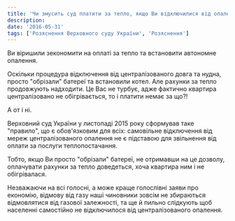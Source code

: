```yaml
---
title: 'Чи змусить суд платити за тепло, якщо Ви відключилися від опалення?'
description:
date: '2016-05-31'
tags: ['Розяснення Верховного суду України', 'Розяснення']
---
```


Ви віришили зекономити на оплаті за тепло та встановити автономне опалення.

Оскільки процедура відключення від централізованого довга та нудна, просто "обрізали" батереї та встановили котел. Але рахунки за тепло продовжують надходити. Це Вас не турбує, адже фактично квартира централізовано не обігрівається, то і платити немає за що?!

А от і ні.

Верховний суд України у листопаді 2015 року сформував таке "правило", що є обов'язковим для всіх: самовільне відключення від мереж централізованого опалення не є підставою для звільнення від оплати за послуги теплопостачання.

Тобто, якщо Ви просто "обрізали" батереї, не отримавши на це дозволу, оплачувати рахунки за тепло доведеться, хоча квартира ним і не обігрівалася.

Незважаючи на всі голосні, а може краще голослівні заяви про економію, відмову від газу наші чиновники зовсім не збираються відмовлятися від газової залежності, та ще й пильно слідкують щоб населенні самостійно не відключилося від централізованого опалення.
